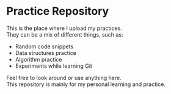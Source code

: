 # Practice Repository

This is the place where I upload my practices.  
They can be a mix of different things, such as:

- Random code snippets  
- Data structures practice  
- Algorithm practice  
- Experiments while learning Git  

Feel free to look around or use anything here.  
This repository is mainly for my personal learning and practice.
